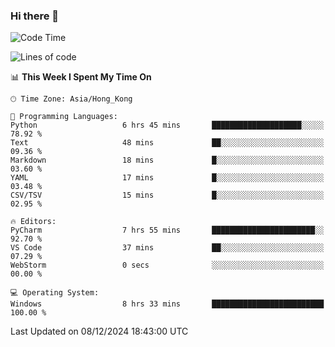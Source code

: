 ### Hi there 👋

<!--
**RoiexLee/RoiexLee** is a ✨ _special_ ✨ repository because its `README.md` (this file) appears on your GitHub profile.

Here are some ideas to get you started:

- 🔭 I’m currently working on ...
- 🌱 I’m currently learning ...
- 👯 I’m looking to collaborate on ...
- 🤔 I’m looking for help with ...
- 💬 Ask me about ...
- 📫 How to reach me: ...
- 😄 Pronouns: ...
- ⚡ Fun fact: ...
-->

<!--START_SECTION:waka-->
![Code Time](http://img.shields.io/badge/Code%20Time-774%20hrs%204%20mins-blue)

![Lines of code](https://img.shields.io/badge/From%20Hello%20World%20I%27ve%20Written-38.4%20thousand%20lines%20of%20code-blue)

📊 **This Week I Spent My Time On** 

```text
🕑︎ Time Zone: Asia/Hong_Kong

💬 Programming Languages: 
Python                   6 hrs 45 mins       ████████████████████░░░░░   78.92 % 
Text                     48 mins             ██░░░░░░░░░░░░░░░░░░░░░░░   09.36 % 
Markdown                 18 mins             █░░░░░░░░░░░░░░░░░░░░░░░░   03.60 % 
YAML                     17 mins             █░░░░░░░░░░░░░░░░░░░░░░░░   03.48 % 
CSV/TSV                  15 mins             █░░░░░░░░░░░░░░░░░░░░░░░░   02.95 % 

🔥 Editors: 
PyCharm                  7 hrs 55 mins       ███████████████████████░░   92.70 % 
VS Code                  37 mins             ██░░░░░░░░░░░░░░░░░░░░░░░   07.29 % 
WebStorm                 0 secs              ░░░░░░░░░░░░░░░░░░░░░░░░░   00.00 % 

💻 Operating System: 
Windows                  8 hrs 33 mins       █████████████████████████   100.00 % 
```


 Last Updated on 08/12/2024 18:43:00 UTC
<!--END_SECTION:waka-->
